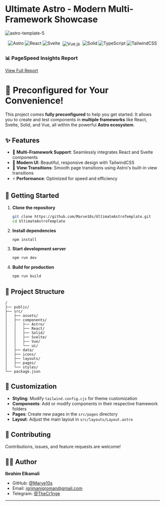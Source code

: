 # Ultimate Astro - Modern Multi-Framework Showcase
![astro-template-5](https://github.com/user-attachments/assets/19ceca2e-af6f-498a-b1e1-00f36718fc48)

<div display="flex" align="center">

![Astro](https://img.shields.io/badge/Astro-0C1222?style=for-the-badge&logo=astro&logoColor=FDFDFE)
![React](https://img.shields.io/badge/React-20232A?style=for-the-badge&logo=react&logoColor=61DAFB)
![Svelte](https://img.shields.io/badge/Svelte-4A4A55?style=for-the-badge&logo=svelte&logoColor=FF3E00)
<img src="https://img.shields.io/badge/Vue.js-35495E?style=for-the-badge&logo=vue.js&logoColor=4FC08D" alt="Vue.js" style="vertical-align: middle; margin: 4px;" />
![Solid](https://img.shields.io/badge/Solid-2C4F7C?style=for-the-badge&logo=solid&logoColor=white)
![TypeScript](https://img.shields.io/badge/TypeScript-007ACC?style=for-the-badge&logo=typescript&logoColor=white)
![TailwindCSS](https://img.shields.io/badge/TailwindCSS-38B2AC?style=for-the-badge&logo=tailwind-css&logoColor=white)

</div>

### 📊 PageSpeed Insights Report



[View Full Report](https://pagespeed.web.dev/analysis/https-ultimate-astro-template-vercel-app/qj1mxysey7?form_factor=desktop)

# 🌟 Preconfigured for Your Convenience!

This project comes **fully preconfigured** to help you get started. It allows you to create and test components in **multiple frameworks** like React, Svelte, Solid, and Vue, all within the powerful **Astro ecosystem**. 

## ✨ Features

- 🚀 **Multi-Framework Support**: Seamlessly integrates React and Svelte components
- 🎨 **Modern UI**: Beautiful, responsive design with TailwindCSS
- 🔄 **View Transitions**: Smooth page transitions using Astro's built-in view transitions
- ⚡ **Performance**: Optimized for speed and efficiency

## 🚀 Getting Started

1. **Clone the repository**

   ```bash
   git clone https://github.com/Marve10s/UltimateAstroTemplate.git
   cd UltimateAstroTemplate
   ```

2. **Install dependencies**

   ```bash
   npm install
   ```

3. **Start development server**

   ```bash
   npm run dev
   ```

4. **Build for production**
   ```bash
   npm run build
   ```

## 📁 Project Structure

```
/
├── public/
├── src/
│   ├── assets/
│   ├── components/
│   │   ├── Astro/
│   │   ├── React/
│   │   ├── Solid/
│   │   ├── Svelte/
│   │   ├── Vue/
│   │   └── ui/
│   ├── data/
│   ├── icons/
│   ├── layouts/
│   ├── pages/
│   └── styles/
└── package.json
```

## 🎨 Customization

- **Styling**: Modify `tailwind.config.cjs` for theme customization
- **Components**: Add or modify components in their respective framework folders
- **Pages**: Create new pages in the `src/pages` directory
- **Layout**: Adjust the main layout in `src/layouts/Layout.astro`

## 🤝 Contributing

Contributions, issues, and feature requests are welcome!

## 👨‍💻 Author

**Ibrahim Elkamali**

- GitHub: [@Marve10s](https://github.com/Marve10s)
- Email: [igrimanigroman@gmail.com](mailto:igrimanigroman@gmail.com)
- Telegram: [@TheCr1nge](https://t.me/TheCr1nge)

---
